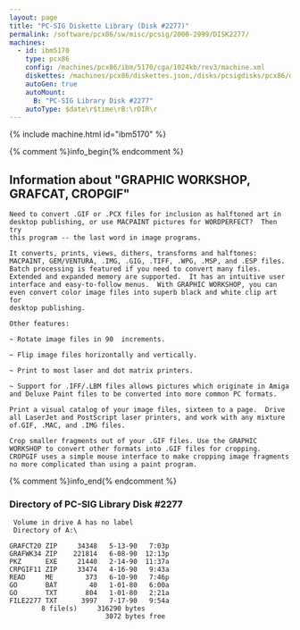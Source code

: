 ```yaml
---
layout: page
title: "PC-SIG Diskette Library (Disk #2277)"
permalink: /software/pcx86/sw/misc/pcsig/2000-2999/DISK2277/
machines:
  - id: ibm5170
    type: pcx86
    config: /machines/pcx86/ibm/5170/cga/1024kb/rev3/machine.xml
    diskettes: /machines/pcx86/diskettes.json,/disks/pcsigdisks/pcx86/diskettes.json
    autoGen: true
    autoMount:
      B: "PC-SIG Library Disk #2277"
    autoType: $date\r$time\rB:\rDIR\r
---
```


{% include machine.html id="ibm5170" %}

{% comment %}info_begin{% endcomment %}

## Information about "GRAPHIC WORKSHOP, GRAFCAT, CROPGIF"

    Need to convert .GIF or .PCX files for inclusion as halftoned art in
    desktop publishing, or use MACPAINT pictures for WORDPERFECT?  Then try
    this program -- the last word in image programs.
    
    It converts, prints, views, dithers, transforms and halftones:
    MACPAINT, GEM/VENTURA, .IMG, .GIG, .TIFF, .WPG, .MSP, and .ESP files.
    Batch processing is featured if you need to convert many files.
    Extended and expanded memory are supported.  It has an intuitive user
    interface and easy-to-follow menus.  With GRAPHIC WORKSHOP, you can
    even convert color image files into superb black and white clip art for
    desktop publishing.
    
    Other features:
    
    ~ Rotate image files in 90  increments.
    
    ~ Flip image files horizontally and vertically.
    
    ~ Print to most laser and dot matrix printers.
    
    ~ Support for .IFF/.LBM files allows pictures which originate in Amiga
    and Deluxe Paint files to be converted into more common PC formats.
    
    Print a visual catalog of your image files, sixteen to a page.  Drive
    all LaserJet and PostScript laser printers, and work with any mixture
    of.GIF, .MAC, and .IMG files.
    
    Crop smaller fragments out of your .GIF files. Use the GRAPHIC
    WORKSHOP to convert other formats into .GIF files for cropping.
    CROPGIF uses a simple mouse interface to make cropping image fragments
    no more complicated than using a paint program.
{% comment %}info_end{% endcomment %}


### Directory of PC-SIG Library Disk #2277

     Volume in drive A has no label
     Directory of A:\

    GRAFCT20 ZIP     34348   5-13-90   7:03p
    GRAFWK34 ZIP    221814   6-08-90  12:13p
    PKZ      EXE     21440   2-14-90  11:37a
    CRPGIF11 ZIP     33474   4-16-90   9:43a
    READ     ME        373   6-10-90   7:46p
    GO       BAT        40   1-01-80   6:00a
    GO       TXT       804   1-01-80   2:21a
    FILE2277 TXT      3997   7-17-90   9:54a
            8 file(s)     316290 bytes
                            3072 bytes free
